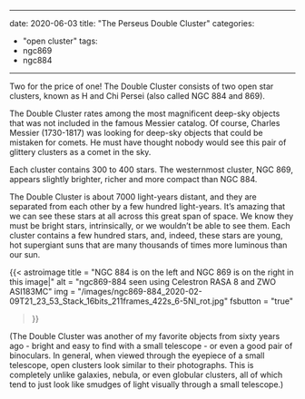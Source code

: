 ------
date: 2020-06-03
title: "The Perseus Double Cluster"
categories:
- "open cluster"
tags:
- ngc869
- ngc884
---


Two for the price of one! The Double Cluster consists of two open star clusters, known as H and Chi Persei (also called NGC 884 and 869).
<!--more-->

The Double Cluster rates among the most magnificent deep-sky objects that was not included in the famous Messier catalog. Of course, Charles Messier (1730-1817) was looking for deep-sky objects that could be mistaken for comets. He must have thought nobody would see this pair of glittery clusters as a comet in the sky.

Each cluster contains 300 to 400 stars. The westernmost cluster, NGC 869, appears slightly brighter, richer and more compact than NGC 884.

The Double Cluster is about 7000 light-years distant, and they are separated from each other by a few hundred light-years. It’s amazing that we can see these stars at all across this great span of space. We know they must be bright stars, intrinsically, or we wouldn’t be able to see them. Each cluster contains a few hundred stars, and, indeed, these stars are young, hot supergiant suns that are many thousands of times more luminous than our sun.



{{< astroimage
   title = "NGC 884 is on the left and NGC 869 is on the right in this image|"
   alt = "ngc869-884 seen using Celestron RASA 8 and ZWO ASI183MC"
   img = "/images/ngc869-884_2020-02-09T21_23_53_Stack_16bits_211frames_422s_6-5NI_rot.jpg"
   fsbutton = "true"
>}}

(The Double Cluster was another of my favorite objects from sixty years ago - bright and easy to find with a small telescope - or even a good pair of binoculars.  In general, when viewed through the eyepiece of a small telescope, open clusters look similar to their photographs.  This is completely unlike galaxies, nebula, or even globular clusters, all of which tend to just look like smudges of light visually through a small telescope.)
